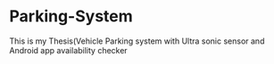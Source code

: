 # Parking-System
This is my Thesis(Vehicle Parking system with Ultra sonic sensor and Android app availability checker

